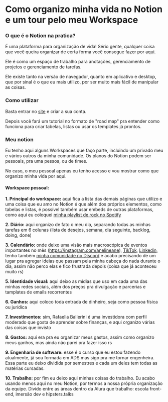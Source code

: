 
# Como organizo minha vida no Notion e um tour pelo meu Workspace

### O que é o Notion na pratica?

É uma plataforma para organização de vida! Sério gente, qualquer coisa que você queira organizar de certa forma você consegue fazer por aqui.

Ele é como um espaço de trabalho para anotações, gerenciamento de projetos e gerenciamento de tarefas.

Ele existe tanto na versão de navegador, quanto em aplicativo e desktop, que por sinal é o que eu mais utilizo, por ser muito mais fácil de manipular as coisas.

### Como utilizar

Basta entrar no [site](https://ntn.so/Aneline-Silva) e criar a sua conta.

Depois você fará um tutorial no formato de "road map" pra entender como funciona para criar tabelas, listas ou usar os templates já prontos.

### Meu notion

Eu tenho aqui alguns Workspaces que faço parte, incluindo um privado meu e vários outros da minha comunidade. Os planos do Notion podem ser pessoais, pra uma pessoa, ou de times.

No caso, o meu pessoal apenas eu tenho acesso e vou mostrar como que organizo minha vida por aqui.

#### Workspace pessoal:

**1. Principal do workspace:** aqui fica a lista das demais páginas que utilizo e uma coisa que eu amo no Notion é que além dos próprios elementos, como tabelas e listas, é possível também usar embeds de outras plataformas, como aqui eu coloquei [minha playlist de rock no Spotify](https://open.spotify.com/playlist/5TUxgTIxzLbLVh7RUf9V8i?si=a6d375c25a254d46)

**2. Diário:** aqui organizo de fato o meu dia, separando todas as minhas tarefas em 6 colunas (lista de desejos, semana, dia seguinte, backlog, doing, done)

**3. Calendário:** onde deixo uma visão mais macroscópica de eventos importantes no mês
(https://instagram.com/anelineane), [TikTok](https://www.tiktok.com/@anecosta), [Linkedin](https://www.linkedin.com/in/anelinesilva/), tenho também [minha comunidade no Discord](https://discord.gg/RjhfZXaVDC) e acabo precisando de um lugar pra agregar ideias que passam pela minha cabeça do nada durante o dia, assim não perco elas e fico frustrada depois (coisa que já aconteceu muito rs)

**5. Identidade visual:** aqui deixo as mídias que uso em cada uma das minhas redes sociais, além dos preços pra divulgação e parcerias e tamplates de emails recorrentes

**6. Ganhos:** aqui coloco toda entrada de dinheiro, seja como pessoa física ou jurídica

**7. Investimentos:** sim, Rafaella Ballerini é uma investidora com perfil moderado que gosta de aprender sobre finanças, e aqui organizo várias das coisas que invisto

**8. Gastos:** aqui era pra eu organizar meus gastos, assim como organizo meus ganhos, mas ainda não parei pra fazer isso rs

**9. Engenharia de software:** esse é o curso que eu estou fazendo atualmente, já sou formada em ADS mas sigo pra me tornar engenheira. Essa parte eu deixo dividida por semestres e cada um deles tem todas as matérias cursadas.

**10. Trabalho:** por fim eu deixo aqui minhas coisas do trabalho. Eu acabo usando menos aqui no meu Notion, por termos a nossa própria organização da equipe. Divido entre as áreas dentro da Alura que trabalho: escola front-end, imersão dev e hipsters.talks
